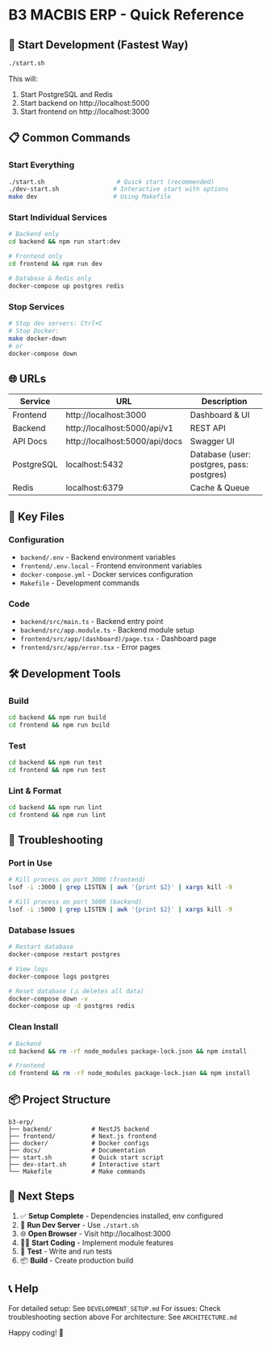 # B3 MACBIS ERP - Quick Reference

## 🚀 Start Development (Fastest Way)

```bash
./start.sh
```

This will:
1. Start PostgreSQL and Redis
2. Start backend on http://localhost:5000
3. Start frontend on http://localhost:3000

## 📋 Common Commands

### Start Everything
```bash
./start.sh                    # Quick start (recommended)
./dev-start.sh               # Interactive start with options
make dev                     # Using Makefile
```

### Start Individual Services
```bash
# Backend only
cd backend && npm run start:dev

# Frontend only
cd frontend && npm run dev

# Database & Redis only
docker-compose up postgres redis
```

### Stop Services
```bash
# Stop dev servers: Ctrl+C
# Stop Docker: 
make docker-down
# or
docker-compose down
```

## 🌐 URLs

| Service | URL | Description |
|---------|-----|-------------|
| Frontend | http://localhost:3000 | Dashboard & UI |
| Backend | http://localhost:5000/api/v1 | REST API |
| API Docs | http://localhost:5000/api/docs | Swagger UI |
| PostgreSQL | localhost:5432 | Database (user: postgres, pass: postgres) |
| Redis | localhost:6379 | Cache & Queue |

## 📁 Key Files

### Configuration
- `backend/.env` - Backend environment variables
- `frontend/.env.local` - Frontend environment variables
- `docker-compose.yml` - Docker services configuration
- `Makefile` - Development commands

### Code
- `backend/src/main.ts` - Backend entry point
- `backend/src/app.module.ts` - Backend module setup
- `frontend/src/app/(dashboard)/page.tsx` - Dashboard page
- `frontend/src/app/error.tsx` - Error pages

## 🛠️ Development Tools

### Build
```bash
cd backend && npm run build
cd frontend && npm run build
```

### Test
```bash
cd backend && npm run test
cd frontend && npm run test
```

### Lint & Format
```bash
cd backend && npm run lint
cd frontend && npm run lint
```

## 🐛 Troubleshooting

### Port in Use
```bash
# Kill process on port 3000 (frontend)
lsof -i :3000 | grep LISTEN | awk '{print $2}' | xargs kill -9

# Kill process on port 5000 (backend)
lsof -i :5000 | grep LISTEN | awk '{print $2}' | xargs kill -9
```

### Database Issues
```bash
# Restart database
docker-compose restart postgres

# View logs
docker-compose logs postgres

# Reset database (⚠️ deletes all data)
docker-compose down -v
docker-compose up -d postgres redis
```

### Clean Install
```bash
# Backend
cd backend && rm -rf node_modules package-lock.json && npm install

# Frontend
cd frontend && rm -rf node_modules package-lock.json && npm install
```

## 📦 Project Structure

```
b3-erp/
├── backend/           # NestJS backend
├── frontend/          # Next.js frontend
├── docker/            # Docker configs
├── docs/              # Documentation
├── start.sh           # Quick start script
├── dev-start.sh       # Interactive start
└── Makefile           # Make commands
```

## 🎯 Next Steps

1. ✅ **Setup Complete** - Dependencies installed, env configured
2. 🔄 **Run Dev Server** - Use `./start.sh`
3. 🌐 **Open Browser** - Visit http://localhost:3000
4. 👨‍💻 **Start Coding** - Implement module features
5. 🧪 **Test** - Write and run tests
6. 📦 **Build** - Create production build

## 📞 Help

For detailed setup: See `DEVELOPMENT_SETUP.md`
For issues: Check troubleshooting section above
For architecture: See `ARCHITECTURE.md`

Happy coding! 🎉
